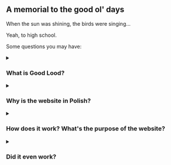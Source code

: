 ## A memorial to the good ol' days
When the sun was shining, the birds were singing...

Yeah, to high school.

Some questions you may have:

<details>
  <summary><h3>What is Good Lood?</h3></summary>
  It is a Polish ice cream shop chain.
</details>

<details>
  <summary><h3>Why is the website in Polish?</h3></summary>
  Well, because we are Polish and it was created for our personal use only.
</details>

<details>
  <summary><h3>How does it work? What's the purpose of the website?</h3></summary>
  You type <a href="https://kh-lu2.github.io/GoodLood">kh-lu2.github.io/GoodLood</a> (in the past just yasiaa.github.io) into someone's browser, click "Send" and voilà! They owe me some ice cream now.
</details>

<details>
  <summary><h3>Did it even work?</h3></summary>
  Oh yes it did. Even our IT teacher got "hacked" this way :)
</details>
